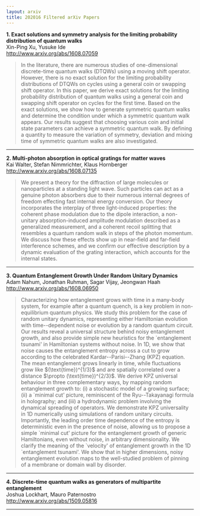 ```yaml
---
layout: arxiv
title: 202016 Filtered arXiv Papers
---
```


**1.    Exact solutions and symmetry analysis for the limiting probability distribution of quantum walks**  
Xin-Ping Xu, Yusuke Ide  
http://www.arxiv.org/abs/1608.07059  
<blockquote>
<p>
In the literature, there are numerous studies of one-dimensional discrete-time quantum walks (DTQWs) using a moving shift operator. However, there is no exact solution for the limiting probability distributions of DTQWs on cycles using a general coin or swapping shift operator. In this paper, we derive exact solutions for the limiting probability distribution of quantum walks using a general coin and swapping shift operator on cycles for the first time. Based on the exact solutions, we show how to generate symmetric quantum walks and determine the condition under which a symmetric quantum walk appears. Our results suggest that choosing various coin and initial state parameters can achieve a symmetric quantum walk. By defining a quantity to measure the variation of symmetry, deviation and mixing time of symmetric quantum walks are also investigated.
</p>
</blockquote>

------

**2.    Multi-photon absorption in optical gratings for matter waves**  
Kai Walter, Stefan Nimmrichter, Klaus Hornberger  
http://www.arxiv.org/abs/1608.07135  
<blockquote>
<p>
We present a theory for the diffraction of large molecules or nanoparticles at a standing light wave. Such particles can act as a genuine photon absorbers due to their numerous internal degrees of freedom effecting fast internal energy conversion. Our theory incorporates the interplay of three light-induced properties: the coherent phase modulation due to the dipole interaction, a non-unitary absorption-induced amplitude modulation described as a generalized measurement, and a coherent recoil splitting that resembles a quantum random walk in steps of the photon momentum. We discuss how these effects show up in near-field and far-field interference schemes, and we confirm our effective description by a dynamic evaluation of the grating interaction, which accounts for the internal states.
</p>
</blockquote>

------

**3.    Quantum Entanglement Growth Under Random Unitary Dynamics**  
Adam Nahum, Jonathan Ruhman, Sagar Vijay, Jeongwan Haah  
http://www.arxiv.org/abs/1608.06950  
<blockquote>
<p>
Characterizing how entanglement grows with time in a many-body system, for example after a quantum quench, is a key problem in non-equilibrium quantum physics. We study this problem for the case of random unitary dynamics, representing either Hamiltonian evolution with time--dependent noise or evolution by a random quantum circuit. Our results reveal a universal structure behind noisy entanglement growth, and also provide simple new heuristics for the `entanglement tsunami' in Hamiltonian systems without noise. In 1D, we show that noise causes the entanglement entropy across a cut to grow according to the celebrated Kardar--Parisi--Zhang (KPZ) equation. The mean entanglement grows linearly in time, while fluctuations grow like $(\text{time})^{1/3}$ and are spatially correlated over a distance $\propto (\text{time})^{2/3}$. We derive KPZ universal behaviour in three complementary ways, by mapping random entanglement growth to: (i) a stochastic model of a growing surface; (ii) a `minimal cut' picture, reminiscent of the Ryu--Takayanagi formula in holography; and (iii) a hydrodynamic problem involving the dynamical spreading of operators. We demonstrate KPZ universality in 1D numerically using simulations of random unitary circuits. Importantly, the leading order time dependence of the entropy is deterministic even in the presence of noise, allowing us to propose a simple `minimal cut' picture for the entanglement growth of generic Hamiltonians, even without noise, in arbitrary dimensionality. We clarify the meaning of the `velocity' of entanglement growth in the 1D `entanglement tsunami'. We show that in higher dimensions, noisy entanglement evolution maps to the well-studied problem of pinning of a membrane or domain wall by disorder.
</p>
</blockquote>

------

**4.    Discrete-time quantum walks as generators of multipartite entanglement**  
Joshua Lockhart, Mauro Paternostro  
http://www.arxiv.org/abs/1509.05816  
<blockquote>
<p>

</p>
</blockquote>

------

